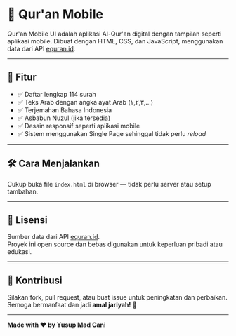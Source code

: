 # 📖 Qur'an Mobile

Qur'an Mobile UI adalah aplikasi Al-Qur'an digital dengan tampilan seperti aplikasi mobile. Dibuat dengan HTML, CSS, dan JavaScript, menggunakan data dari API [equran.id](https://equran.id).

---

## 🚀 Fitur

- ✅ Daftar lengkap 114 surah
- ✅ Teks Arab dengan angka ayat Arab (١,٢,٣,...)
- ✅ Terjemahan Bahasa Indonesia
- ✅ Asbabun Nuzul (jika tersedia)
- ✅ Desain responsif seperti aplikasi mobile
- ✅ Sistem menggunakan Single Page sehinggal tidak perlu *reload*

---

## 🛠️ Cara Menjalankan

Cukup buka file `index.html` di browser — tidak perlu server atau setup tambahan.

---

## 🧾 Lisensi

Sumber data dari API [equran.id](https://equran.id).  
Proyek ini open source dan bebas digunakan untuk keperluan pribadi atau edukasi.

---

## 🙏 Kontribusi

Silakan fork, pull request, atau buat issue untuk peningkatan dan perbaikan.  
Semoga bermanfaat dan jadi **amal jariyah!** 🤲

---

**Made with ❤️ by Yusup Mad Cani**
